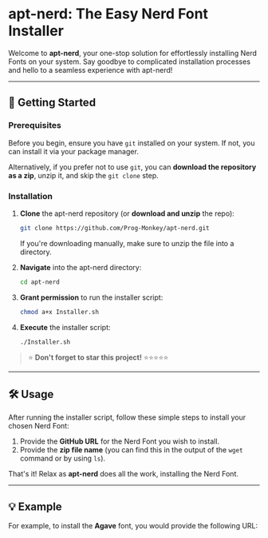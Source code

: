 # apt-nerd: The Easy Nerd Font Installer

Welcome to **apt-nerd**, your one-stop solution for effortlessly installing Nerd Fonts on your system. Say goodbye to complicated installation processes and hello to a seamless experience with apt-nerd!

---

## 🚀 Getting Started

### Prerequisites

Before you begin, ensure you have `git` installed on your system. If not, you can install it via your package manager.

Alternatively, if you prefer not to use `git`, you can **download the repository as a zip**, unzip it, and skip the `git clone` step.

### Installation

1. **Clone** the apt-nerd repository (or **download and unzip** the repo):

    ```bash
    git clone https://github.com/Prog-Monkey/apt-nerd.git
    ```

    If you're downloading manually, make sure to unzip the file into a directory.

2. **Navigate** into the apt-nerd directory:

    ```bash
    cd apt-nerd
    ```

3. **Grant permission** to run the installer script:

    ```bash
    chmod a+x Installer.sh
    ```

4. **Execute** the installer script:

    ```bash
    ./Installer.sh
    ```

> ⭐ **Don't forget to star this project!** ⭐⭐⭐⭐⭐

---

## 🛠️ Usage

After running the installer script, follow these simple steps to install your chosen Nerd Font:

1. Provide the **GitHub URL** for the Nerd Font you wish to install.
2. Provide the **zip file name** (you can find this in the output of the `wget` command or by using `ls`).

That's it! Relax as **apt-nerd** does all the work, installing the Nerd Font.

---

## 💡 Example

For example, to install the **Agave** font, you would provide the following URL:

